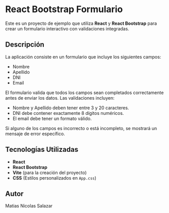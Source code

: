 # React Bootstrap Formulario
Este es un proyecto de ejemplo que utiliza **React** y **React Bootstrap** para crear un formulario interactivo con validaciones integradas.

## Descripción
La aplicación consiste en un formulario que incluye los siguientes campos:
- Nombre
- Apellido
- DNI
- Email

El formulario valida que todos los campos sean completados correctamente antes de enviar los datos. Las validaciones incluyen:
- Nombre y Apellido deben tener entre 3 y 20 caracteres.
- DNI debe contener exactamente 8 dígitos numéricos.
- El email debe tener un formato válido.

Si alguno de los campos es incorrecto o está incompleto, se mostrará un mensaje de error específico.

## Tecnologías Utilizadas
- **React**
- **React Bootstrap**
- **Vite** (para la creación del proyecto)
- **CSS** (Estilos personalizados en `App.css`)

## Autor
Matias Nicolas Salazar